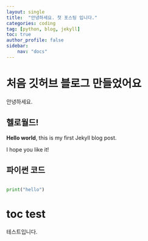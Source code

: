 ```yaml
---
layout: single
title:  "안녕하세요. 첫 포스팅 입니다."
categories: coding
tag: [python, blog, jekyll]
toc: true
author_profile: false
sidebar:
    nav: "docs"
---
```


# 처음 깃허브 블로그 만들었어요
안녕하세요.

## 헬로월드!

**Hello world**, this is my first Jekyll blog post.

I hope you like it!

## 파이썬 코드

```python

print("hello")

```

# toc test
테스트입니다.